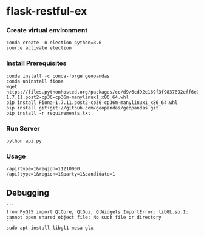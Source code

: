# flask-restful-ex

### Create virtual environment
	conda create -n election python=3.6
	source activate election

### Install Prerequisites
	conda install -c conda-forge geopandas
	conda uninstall fiona
	wget https://files.pythonhosted.org/packages/cc/d9/6cd92c169f3f9837892eff6e0f4be310d6b93e3ac4125ff88d2a50c5fe0c/Fiona-1.7.11.post2-cp36-cp36m-manylinux1_x86_64.whl
	pip install Fiona-1.7.11.post2-cp36-cp36m-manylinux1_x86_64.whl
	pip install git+git://github.com/geopandas/geopandas.git
	pip install -r requirements.txt

### Run Server
	python api.py

### Usage
	/api?type=1&region=11210000
	/api?type=1&region=1&party=1&candidate=1

## Debugging
	```
	from PyQt5 import QtCore, QtGui, QtWidgets ImportError: libGL.so.1: cannot open shared object file: No such file or directory
	```
	sudo apt install libgl1-mesa-glx